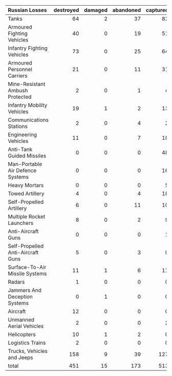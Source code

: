 | Russian Losses                    |   destroyed |   damaged |   abandoned |   captured |   total |
|:----------------------------------|------------:|----------:|------------:|-----------:|--------:|
| Tanks                             |          64 |         2 |          37 |         83 |     186 |
| Armoured Fighting Vehicles        |          40 |         0 |          19 |         51 |     110 |
| Infantry Fighting Vehicles        |          73 |         0 |          25 |         64 |     162 |
| Armoured Personnel Carriers       |          21 |         0 |          11 |         31 |      63 |
| Mine-Resistant Ambush Protected   |           2 |         0 |           1 |          4 |       7 |
| Infantry Mobility Vehicles        |          19 |         1 |           2 |         13 |      35 |
| Communications Stations           |           2 |         0 |           4 |          2 |       8 |
| Engineering Vehicles              |          11 |         0 |           7 |         18 |      36 |
| Anti-Tank Guided Missiles         |           0 |         0 |           0 |         48 |      48 |
| Man-Portable Air Defence Systems  |           0 |         0 |           0 |         16 |      16 |
| Heavy Mortars                     |           0 |         0 |           0 |          5 |       5 |
| Towed Artillery                   |           4 |         0 |           4 |         18 |      26 |
| Self-Propelled Artillery          |           6 |         0 |          11 |         10 |      27 |
| Multiple Rocket Launchers         |           8 |         0 |           2 |          9 |      19 |
| Anti-Aircraft Guns                |           0 |         0 |           0 |          1 |       1 |
| Self-Propelled Anti-Aircraft Guns |           5 |         0 |           3 |          0 |       8 |
| Surface-To-Air Missile Systems    |          11 |         1 |           6 |         11 |      29 |
| Radars                            |           1 |         0 |           0 |          0 |       1 |
| Jammers And Deception Systems     |           0 |         1 |           0 |          0 |       1 |
| Aircraft                          |          12 |         0 |           0 |          0 |      12 |
| Unmanned Aerial Vehicles          |           2 |         0 |           0 |          2 |       4 |
| Helicopters                       |          10 |         1 |           2 |          0 |      13 |
| Logistics Trains                  |           2 |         0 |           0 |          0 |       2 |
| Trucks, Vehicles and Jeeps        |         158 |         9 |          39 |        127 |     333 |
| total                             |         451 |        15 |         173 |        513 |    1152 |